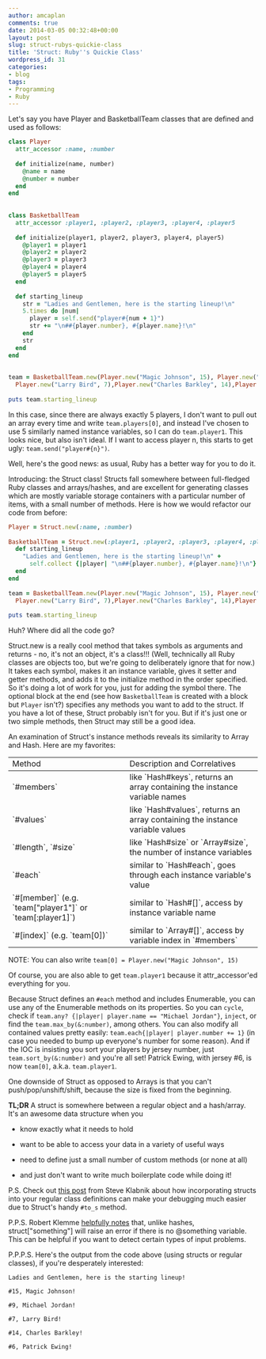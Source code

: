 ```yaml
---
author: amcaplan
comments: true
date: 2014-03-05 00:32:48+00:00
layout: post
slug: struct-rubys-quickie-class
title: 'Struct: Ruby''s Quickie Class'
wordpress_id: 31
categories:
- blog
tags:
- Programming
- Ruby
---
```


Let's say you have Player and BasketballTeam classes that are defined and used as follows:

``` ruby
class Player
  attr_accessor :name, :number
  
  def initialize(name, number)
    @name = name
    @number = number
  end
end
 
 
class BasketballTeam
  attr_accessor :player1, :player2, :player3, :player4, :player5
  
  def initialize(player1, player2, player3, player4, player5)
    @player1 = player1
    @player2 = player2
    @player3 = player3
    @player4 = player4
    @player5 = player5
  end
  
  def starting_lineup
    str = "Ladies and Gentlemen, here is the starting lineup!\n"
    5.times do |num|
      player = self.send("player#{num + 1}")
      str += "\n##{player.number}, #{player.name}!\n"
    end
    str
  end
end
 
 
team = BasketballTeam.new(Player.new("Magic Johnson", 15), Player.new("Michael Jordan", 9),
  Player.new("Larry Bird", 7),Player.new("Charles Barkley", 14),Player.new("Patrick Ewing", 6))
 
puts team.starting_lineup
```

In this case, since there are always exactly 5 players, I don't want to pull out an array every time and write `team.players[0]`, and instead I've chosen to use 5 similarly named instance variables, so I can do `team.player1`.  This looks nice, but also isn't ideal.  If I want to access player n, this starts to get ugly: `team.send("player#{n}")`.

Well, here's the good news\: as usual, Ruby has a better way for you to do it.

<!-- more -->

Introducing: the Struct class!  Structs fall somewhere between full-fledged Ruby classes and arrays/hashes, and are excellent for generating classes which are mostly variable storage containers with a particular number of items, with a small number of methods.  Here is how we would refactor our code from before:

``` ruby
Player = Struct.new(:name, :number)
 
BasketballTeam = Struct.new(:player1, :player2, :player3, :player4, :player5) do
  def starting_lineup
    "Ladies and Gentlemen, here is the starting lineup!\n" +
      self.collect {|player| "\n##{player.number}, #{player.name}!\n"}.join
  end
end
 
team = BasketballTeam.new(Player.new("Magic Johnson", 15), Player.new("Michael Jordan", 9),
  Player.new("Larry Bird", 7),Player.new("Charles Barkley", 14),Player.new("Patrick Ewing", 6))
 
puts team.starting_lineup
```

Huh?  Where did all the code go?

Struct.new is a really cool method that takes symbols as arguments and returns - no, it's not an object, it's a class!!!  (Well, technically all Ruby classes are objects too, but we're going to deliberately ignore that for now.)  It takes each symbol, makes it an instance variable, gives it setter and getter methods, and adds it to the initialize method in the order specified.  So it's doing a lot of work for you, just for adding the symbol there.  The optional block at the end (see how `BasketballTeam` is created with a block but `Player` isn't?) specifies any methods you want to add to the struct.  If you have a lot of these, Struct probably isn't for you.  But if it's just one or two simple methods, then Struct may still be a good idea.

An examination of Struct's instance methods reveals its similarity to Array and Hash.  Here are my favorites:

<table >
  
    
<td >Method
</td>
<td >Description and Correlatives
</td>
  
  <tbody >
    <tr >
<td >
  `#members`
</td>
<td >like `Hash#keys`, returns an array containing the instance variable names
</td></tr>
    <tr >
<td >`#values`
</td>
<td >like `Hash#values`, returns an array containing the instance variable values
</td></tr>
    <tr >
<td >`#length`, `#size`
</td>
<td >like `Hash#size` or `Array#size`, the number of instance variables
</td></tr>
    <tr >
<td >`#each`
</td>
<td >similar to `Hash#each`, goes through each instance variable's value
</td></tr>
    <tr >
<td >`#[member]`  
(e.g. `team["player1"]` or `team[:player1]`)
</td>
<td >similar to `Hash#[]`, access by instance variable name
</td></tr>
    <tr >
<td >`#[index]`  
(e.g. `team[0])`
</td>
<td >similar to `Array#[]`, access by variable index in `#members`
</td></tr>
  </tbody>
</table>

NOTE: You can also write `team[0] = Player.new("Magic Johnson", 15)`

Of course, you are also able to get `team.player1` because it attr_accessor'ed everything for you.

Because Struct defines an `#each` method and includes Enumerable, you can use any of the Enumerable methods on its properties.  So you can `cycle`, check if `team.any? {|player| player.name == "Michael Jordan"}`, `inject`, or find the `team.max_by(&:number)`, among others.  You can also modify all contained values pretty easily: `team.each{|player| player.number += 1}` (in case you needed to bump up everyone's number for some reason).  And if the IOC is insisting you sort your players by jersey number, just `team.sort_by(&:number)` and you're all set!  Patrick Ewing, with jersey #6, is now `team[0]`, a.k.a. `team.player1`.

One downside of Struct as opposed to Arrays is that you can't push/pop/unshift/shift, because the size is fixed from the beginning.

**TL;DR** A struct is somewhere between a regular object and a hash/array.  It's an awesome data structure when you



  
  * know exactly what it needs to hold

  
  * want to be able to access your data in a variety of useful ways

  
  * need to define just a small number of custom methods (or none at all)

  
  * and just don't want to write much boilerplate code while doing it!



P.S. Check out [this post](http://blog.steveklabnik.com/posts/2012-09-01-random-ruby-tricks--struct-new) from Steve Klabnik about how incorporating structs into your regular class definitions can make your debugging much easier due to Struct's handy `#to_s` method.

P.P.S. Robert Klemme [helpfully notes](http://blog.rubybestpractices.com/posts/rklemme/017-Struct.html) that, unlike hashes, struct["something"] will raise an error if there is no @something variable.  This can be helpful if you want to detect certain types of input problems.

P.P.P.S. Here's the output from the code above (using structs or regular classes), if you're desperately interested:

    Ladies and Gentlemen, here is the starting lineup!

    #15, Magic Johnson!

    #9, Michael Jordan!

    #7, Larry Bird!

    #14, Charles Barkley!

    #6, Patrick Ewing!